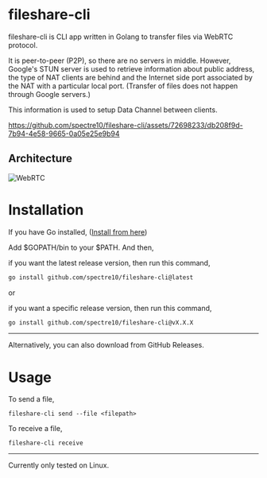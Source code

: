 # fileshare-cli

fileshare-cli is CLI app written in Golang to transfer files via WebRTC protocol.

It is peer-to-peer (P2P), so there are no servers in middle. However, Google's STUN server is used to retrieve information about public address, the type of NAT clients are behind and the Internet side port associated by the NAT with a particular local port. (Transfer of files does not happen through Google servers.)

This information is used to setup Data Channel between clients.

https://github.com/spectre10/fileshare-cli/assets/72698233/db208f9d-7b94-4e58-9665-0a05e25e9b94


## Architecture

![WebRTC](https://github.com/spectre10/fileshare-cli/assets/72698233/5a13a571-51f6-400d-b534-492f9c38bc79)

# Installation

If you have Go installed, ([Install from here](https://go.dev/doc/install))

Add $GOPATH/bin to your $PATH. And then,

if you want the latest release version, then run this command,
```sh
go install github.com/spectre10/fileshare-cli@latest
```
or

if you want a specific release version, then run this command,
```sh
go install github.com/spectre10/fileshare-cli@vX.X.X
```
***

Alternatively, you can also download from GitHub Releases.

# Usage

To send a file,
```
fileshare-cli send --file <filepath>
```

To receive a file,
```
fileshare-cli receive
```

-----------------------------------
Currently only tested on Linux.
